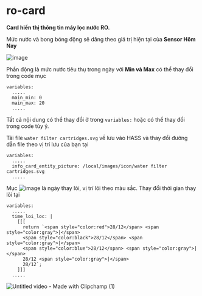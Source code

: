 # ro-card
**Card hiển thị thông tin máy lọc nước RO.**

Mức nước và bong bóng động sẽ dâng theo giá trị hiện tại của **Sensor Hôm Nay**

![image](https://github.com/user-attachments/assets/8f20d532-24ef-4968-abf9-a402a77811fb)

Phần động là mức nước tiêu thụ trong ngày với **Min và Max** có thể thay đổi trong code mục
```
variables:
  .....
  main_min: 0
  main_max: 20
  .....
```
Tất cả nội dung có thể thay đổi ở trong ```variables:``` hoặc có thể thay đổi trong code tùy ý.

Tải file ```water filter cartridges.svg``` về lưu vào HASS và thay đổi đường dẫn file theo vị trí lưu của bạn tại
```
variables:
  .....
  info_card_entity_picture: /local/images/icon/water filter cartridges.svg
  .....
```

Mục ![image](https://github.com/user-attachments/assets/4d4c7f33-8a4c-47b1-a845-a6e5bff5765b) là ngày thay lõi, vị trí lõi theo màu sắc.
Thay đổi thời gian thay lõi tại
```
variables:
  .....
  time_loi_loc: |
    [[[
      return `<span style="color:red">28/12</span> <span style="color:gray">|</span> 
      <span style="color:black">28/12</span> <span style="color:gray">|</span> 
      <span style="color:blue">28/12</span> <span style="color:gray">|</span> 
      28/12 <span style="color:gray">|</span> 
      28/12`;
    ]]]
  .....
```

![Untitled video - Made with Clipchamp (1)](https://github.com/user-attachments/assets/acc3eaa1-2bb4-4322-85ad-21db8bffee18)
